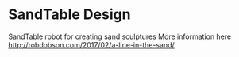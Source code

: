 SandTable Design
================

SandTable robot for creating sand sculptures
More information here http://robdobson.com/2017/02/a-line-in-the-sand/
